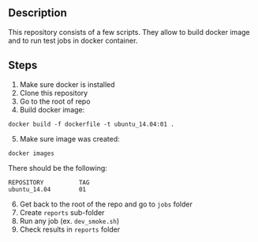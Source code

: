 ## Description
This repository consists of a few scripts. They allow to build docker image and to run test jobs in docker container.

## Steps

1. Make sure docker is installed
2. Clone this repository
3. Go to the root of repo
4. Build docker image:
```
docker build -f dockerfile -t ubuntu_14.04:01 .
```
5. Make sure image was created:
```
docker images
```
There should be the following:
```
REPOSITORY          TAG
ubuntu_14.04        01
```
6. Get back to the root of the repo and go to ```jobs``` folder
7. Create ```reports``` sub-folder
8. Run any job (ex. ```dev_smoke.sh```)
9. Check results in ```reports``` folder
